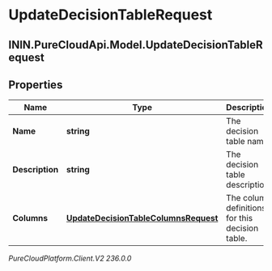 # UpdateDecisionTableRequest

## ININ.PureCloudApi.Model.UpdateDecisionTableRequest

## Properties

|Name | Type | Description | Notes|
|------------ | ------------- | ------------- | -------------|
| **Name** | **string** | The decision table name. | [optional] |
| **Description** | **string** | The decision table description. | [optional] |
| **Columns** | [**UpdateDecisionTableColumnsRequest**](UpdateDecisionTableColumnsRequest) | The column definitions for this decision table. | [optional] |



_PureCloudPlatform.Client.V2 236.0.0_

